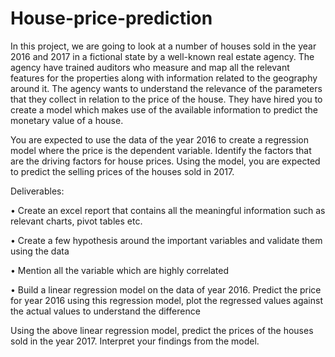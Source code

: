 # House-price-prediction
In this project, we are going to look at a number of houses sold in the year 2016 and 2017 in a fictional state by a well-known real estate agency. The agency have trained auditors who measure and map all the relevant features for the properties along with information related to the geography around it. The agency wants to understand the relevance of the parameters that they collect in relation to the price of the house. They have hired you to create a model which makes use of the available information to predict the monetary value of a house. 

You are expected to use the data of the year 2016 to create a regression model where the price is the dependent variable. Identify the factors that are the driving factors for house prices. Using the model, you are expected to predict the selling prices of the houses sold in 2017.

Deliverables:

•	Create an excel report that contains all the meaningful information such as relevant charts, pivot tables etc.

•	Create a few hypothesis around the important variables and validate them using the data

•	Mention all the variable which are highly correlated 

•	Build a linear regression model on the data of year 2016. Predict the price for year 2016 using this regression model, plot the regressed values against the actual values to understand the difference

Using the above linear regression model, predict the prices of the houses sold in the year 2017. Interpret your findings from the model.

